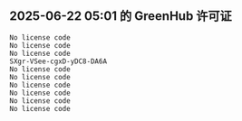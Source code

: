 ## 2025-06-22 05:01 的 GreenHub 许可证
```
No license code
No license code
No license code
SXgr-VSee-cgxD-yDC8-DA6A
No license code
No license code
No license code
No license code
No license code
No license code
```

